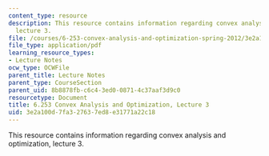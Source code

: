 ```yaml
---
content_type: resource
description: This resource contains information regarding convex analysis and optimization,
  lecture 3.
file: /courses/6-253-convex-analysis-and-optimization-spring-2012/3e2a100d7fa327637ed8e31771a22c18_MIT6_253S12_lec03.pdf
file_type: application/pdf
learning_resource_types:
- Lecture Notes
ocw_type: OCWFile
parent_title: Lecture Notes
parent_type: CourseSection
parent_uid: 8b8878fb-c6c4-3ed0-0871-4c37aaf3d9c0
resourcetype: Document
title: 6.253 Convex Analysis and Optimization, Lecture 3
uid: 3e2a100d-7fa3-2763-7ed8-e31771a22c18
---
```

This resource contains information regarding convex analysis and optimization, lecture 3.

